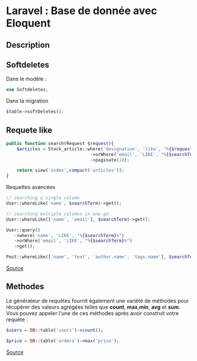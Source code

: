 # Laravel : Base de donnée avec Eloquent

## Description

## Softdeletes

Dans le modèle :

```php
use Softdeletes;
```

Dans la migration

```php
$table->softDeletes();
```

## Requete like

```php
public function search(Request $request){
    $articles = Stock_article::where('designation', 'like', "%{$request->article}%")
                                ->orWhere('email', 'LIKE', "%{$searchTerm}%") 
                                ->paginate(10);

    return view('index',compact('articles'));
}
```

Requettes avancées

```php
// searching a single column
User::whereLike('name', $searchTerm)->get();

// searching multiple columns in one go
User::whereLike(['name', 'email'], $searchTerm)->get();
```

```php
User::query()
   ->where('name', 'LIKE', "%{$searchTerm}%") 
   ->orWhere('email', 'LIKE', "%{$searchTerm}%") 
   ->get();
```

```php
Post::whereLike(['name', 'text', 'author.name', 'tags.name'], $searchTerm)->get();
```


[Source](https://freek.dev/1182-searching-models-using-a-where-like-query-in-laravel)

## Methodes

Le générateur de requêtes fournit également une variété de méthodes pour récupérer des valeurs agrégées telles que **count**, **max**,**min**, **avg** et **sum**. Vous pouvez appeler l'une de ces méthodes après avoir construit votre requête :

```php
$users = DB::table('users')->count();

$price = DB::table('orders')->max('price');
```

[Source](https://laravel.com/docs/8.x/queries#aggregates)
